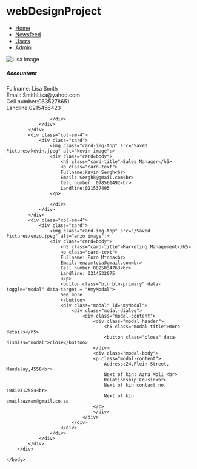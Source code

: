# webDesignProject
<!DOCTYPE html>
<html>
    <head>
        <meta charset="UTF8">
        <link rel="stylesheet" type="text/css" href = "css/bootstrap-grid.min.css">
        <script src="https://code.jquery.com/jquery-3.4.1.min.js"></script>
        <script src="js/bootstrap.min.js"></script>
        <link rel="stylesheet" type="text/css" href="custom.css">
        <meta name="viewport" content="width=device-width, initial-scale=1">
        <title>Page1</title>
    </head>
    <body>
        <div class="nav">
            <ul>
                <li><a href="#Home">Home</a></li>
                <li><a href="#Newsfeed">Newsfeed</a></li>
                <li><a href="#Users">Users</a></li>
                <li><a href="Admin">Admin</a></li>
            </ul>
        </div>
        <div class="row">
            <div class="col-sm-4">
                <div class="card">
                    <img class="card-img-top" src="Saved Pictures/lisa.jpeg" alt="Lisa image":>
                    <div class="card-body">
                        <h5 class="card-title">Accountant</h5>
                        <p class="card-text">
                        Fullname: Lisa Smith<br>
                        Email: SmithLisa@yahoo.com<br>
                        Cell number:0635278651<br>
                        Landline:0215456423</p>
                        
                    </div>
                </div>
            </div>
            <div class="col-sm-4">
                <div class="card">
                    <img class="card-img-top" src="Saved Pictures/kevin.jpeg" alt="kevin image":>
                    <div class="card=body">
                        <h5 class="card-title">Sales Manager</h5>
                        <p class="card-text">
                        Fullname:Kevin Sergh<br>
                        Email: Serghk@gmail.com<br>
                        Cell number: 078561492<br>
                        Landline:021537495
                    </p>
                    
                    </div>
                </div>
            </div>
            <div class="col-sm-4">
                <div class="card">
                    <img class="card-img-top" src="/Saved Pictures/enzo.jpeg" alt="enzo image":>
                    <div class="card=body">
                        <h5 class="card-title">Marketing Management</h5>
                        <p class="card-text">
                        Fullname: Enzo Mtoba<br>
                        Email: enzomtoba@gmail.com<br>
                        Cell number:0825034763<br>
                        Landline: 0214532075
                        </p>
                        <button class="btn btn-primary" data-toggle="modal" data-target = "#myModal">
                        See more
                        </button>
                        <div class="modal" id="myModal">
                            <div class="modal-dialog">
                                <div class="modal-content">
                                    <div class="modal header">
                                        <h5 class="modal-title">more details</h5>
                                        <button class="close" data-dismiss="modal">close</button>
                                    </div>
                                    <div class="modal-body">
                                    <p class="modal-content">
                                        Address:24,Plein Street, Mandalay,4556<br>
                                        Next of kin: Azra Moli <br>
                                        Relationship:Cousin<br>
                                        Next of kin contact no. :0810312584<br>
                                        Next of kin email:azram@gmail.co.za
                                    </p>
                                    </div>
                                </div>
                            </div>
                        </div>
                    </div>
                </div>
            </div>
        </div>

    </body> 
</html>
